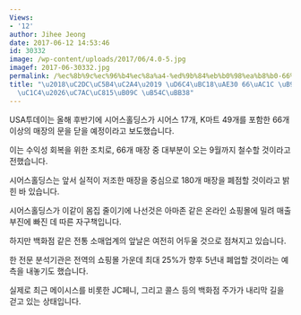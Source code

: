 ```yaml
---
Views:
- '12'
author: Jihee Jeong
date: 2017-06-12 14:53:46
id: 30332
image: /wp-content/uploads/2017/06/4.0-5.jpg
imagef: 2017-06-30332.jpg
permalink: /%ec%8b%9c%ec%96%b4%ec%8a%a4-%ed%9b%84%eb%b0%98%ea%b8%b0-66%ea%b0%9c-%eb%a7%a4%ec%9e%a5-%ed%8f%90%ec%87%84%ec%9e%ac%ec%a0%95%eb%82%9c-%eb%95%8c%eb%ac%b8/
title: "\u2018\uC2DC\uC5B4\uC2A4\u2019 \uD6C4\uBC18\uAE30 66\uAC1C \uB9E4\uC7A5 \uD3D0\
  \uC1C4\u2026\uC7AC\uC815\uB09C \uB54C\uBB38"
---
```


USA투데이는 올해 후반기에 시어스홀딩스가 시어스 17개, K마트 49개를 포함한 66개 이상의 매장의 문을 닫을 예정이라고 보도했습니다.

이는 수익성 회복을 위한 조치로, 66개 매장 중 대부분이 오는 9월까지 철수할 것이라고 전했습니다.

시어스홀딩스는 앞서 실적이 저조한 매장을 중심으로 180개 매장을 폐점할 것이라고 밝힌 바 있습니다.

시어스홀딩스가 이같이 몸집 줄이기에 나선것은 아마존 같은 온라인 쇼핑몰에 밀려 매출 부진에 빠진 데 따른 자구책입니다.

하지만 백화점 같은 전통 소매업계의 앞날은 여전히 어두울 것으로 점쳐지고 있습니다.

한 전문 분석기관은 전역의 쇼핑몰 가운데 최대 25%가 향후 5년내 폐업할 것이라는 예측을 내놓기도 했습니다.

실제로 최근 메이시스를 비롯한 JC페니, 그리고 콜스 등의 백화점 주가가 내리막 길을 걷고 있는 상태입니다.